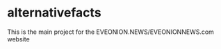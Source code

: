 # alternativefacts

This is the main project for the EVEONION.NEWS/EVEONIONNEWS.com website





































